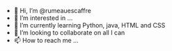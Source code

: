 - 👋 Hi, I’m @rumeauescaffre
- 👀 I’m interested in ...
- 🌱 I’m currently learning Python, java, HTML and CSS
- 💞️ I’m looking to collaborate on all I can
- 📫 How to reach me ...

<!---
rumeauescaffre/rumeauescaffre is a ✨ special ✨ repository because its `README.md` (this file) appears on your GitHub profile.
You can click the Preview link to take a look at your changes.
--->
